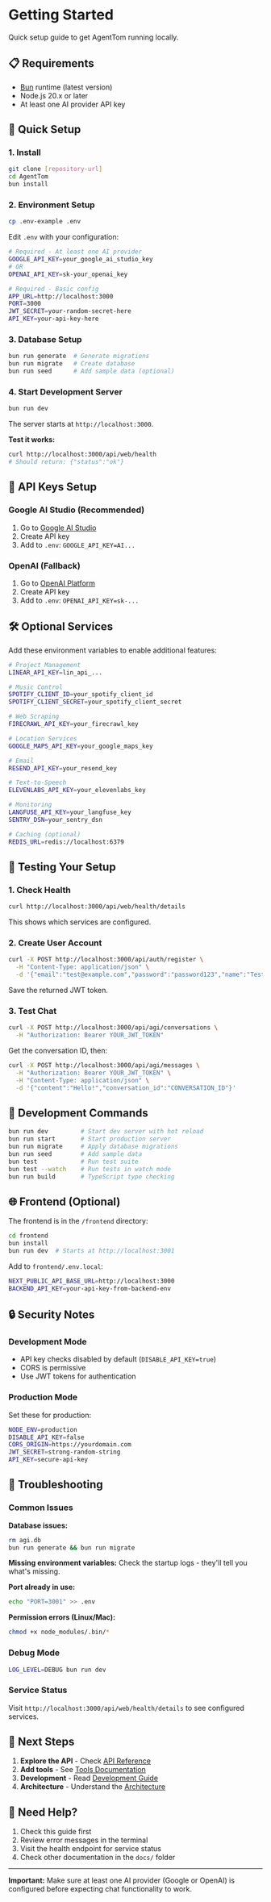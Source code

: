 # Getting Started

Quick setup guide to get AgentTom running locally.

## 📋 Requirements

- [Bun](https://bun.sh/) runtime (latest version)
- Node.js 20.x or later
- At least one AI provider API key

## 🚀 Quick Setup

### 1. Install
```bash
git clone [repository-url]
cd AgentTom
bun install
```

### 2. Environment Setup
```bash
cp .env-example .env
```

Edit `.env` with your configuration:

```bash
# Required - At least one AI provider
GOOGLE_API_KEY=your_google_ai_studio_key
# OR
OPENAI_API_KEY=sk-your_openai_key

# Required - Basic config
APP_URL=http://localhost:3000
PORT=3000
JWT_SECRET=your-random-secret-here
API_KEY=your-api-key-here
```

### 3. Database Setup
```bash
bun run generate  # Generate migrations
bun run migrate   # Create database
bun run seed      # Add sample data (optional)
```

### 4. Start Development Server
```bash
bun run dev
```

The server starts at `http://localhost:3000`.

**Test it works:**
```bash
curl http://localhost:3000/api/web/health
# Should return: {"status":"ok"}
```

## 🔑 API Keys Setup

### Google AI Studio (Recommended)
1. Go to [Google AI Studio](https://makersuite.google.com/app/apikey)
2. Create API key
3. Add to `.env`: `GOOGLE_API_KEY=AI...`

### OpenAI (Fallback)
1. Go to [OpenAI Platform](https://platform.openai.com/api-keys)
2. Create API key
3. Add to `.env`: `OPENAI_API_KEY=sk-...`

## 🛠️ Optional Services

Add these environment variables to enable additional features:

```bash
# Project Management
LINEAR_API_KEY=lin_api_...

# Music Control
SPOTIFY_CLIENT_ID=your_spotify_client_id
SPOTIFY_CLIENT_SECRET=your_spotify_client_secret

# Web Scraping
FIRECRAWL_API_KEY=your_firecrawl_key

# Location Services
GOOGLE_MAPS_API_KEY=your_google_maps_key

# Email
RESEND_API_KEY=your_resend_key

# Text-to-Speech
ELEVENLABS_API_KEY=your_elevenlabs_key

# Monitoring
LANGFUSE_API_KEY=your_langfuse_key
SENTRY_DSN=your_sentry_dsn

# Caching (optional)
REDIS_URL=redis://localhost:6379
```

## 🧪 Testing Your Setup

### 1. Check Health
```bash
curl http://localhost:3000/api/web/health/details
```

This shows which services are configured.

### 2. Create User Account
```bash
curl -X POST http://localhost:3000/api/auth/register \
  -H "Content-Type: application/json" \
  -d '{"email":"test@example.com","password":"password123","name":"Test User"}'
```

Save the returned JWT token.

### 3. Test Chat
```bash
curl -X POST http://localhost:3000/api/agi/conversations \
  -H "Authorization: Bearer YOUR_JWT_TOKEN"
```

Get the conversation ID, then:

```bash
curl -X POST http://localhost:3000/api/agi/messages \
  -H "Authorization: Bearer YOUR_JWT_TOKEN" \
  -H "Content-Type: application/json" \
  -d '{"content":"Hello!","conversation_id":"CONVERSATION_ID"}'
```

## 🔧 Development Commands

```bash
bun run dev         # Start dev server with hot reload
bun run start       # Start production server
bun run migrate     # Apply database migrations
bun run seed        # Add sample data
bun test            # Run test suite
bun test --watch    # Run tests in watch mode
bun run build       # TypeScript type checking
```

## 🌐 Frontend (Optional)

The frontend is in the `/frontend` directory:

```bash
cd frontend
bun install
bun run dev  # Starts at http://localhost:3001
```

Add to `frontend/.env.local`:
```bash
NEXT_PUBLIC_API_BASE_URL=http://localhost:3000
BACKEND_API_KEY=your-api-key-from-backend-env
```

## 🔒 Security Notes

### Development Mode
- API key checks disabled by default (`DISABLE_API_KEY=true`)
- CORS is permissive
- Use JWT tokens for authentication

### Production Mode
Set these for production:
```bash
NODE_ENV=production
DISABLE_API_KEY=false
CORS_ORIGIN=https://yourdomain.com
JWT_SECRET=strong-random-string
API_KEY=secure-api-key
```

## 🚨 Troubleshooting

### Common Issues

**Database issues:**
```bash
rm agi.db
bun run generate && bun run migrate
```

**Missing environment variables:**
Check the startup logs - they'll tell you what's missing.

**Port already in use:**
```bash
echo "PORT=3001" >> .env
```

**Permission errors (Linux/Mac):**
```bash
chmod +x node_modules/.bin/*
```

### Debug Mode
```bash
LOG_LEVEL=DEBUG bun run dev
```

### Service Status
Visit `http://localhost:3000/api/web/health/details` to see configured services.

## 📝 Next Steps

1. **Explore the API** - Check [API Reference](API.md)
2. **Add tools** - See [Tools Documentation](TOOLS.md)  
3. **Development** - Read [Development Guide](DEVELOPMENT.md)
4. **Architecture** - Understand the [Architecture](ARCHITECTURE.md)

## 🤝 Need Help?

1. Check this guide first
2. Review error messages in the terminal
3. Visit the health endpoint for service status
4. Check other documentation in the `docs/` folder

---

**Important:** Make sure at least one AI provider (Google or OpenAI) is configured before expecting chat functionality to work.